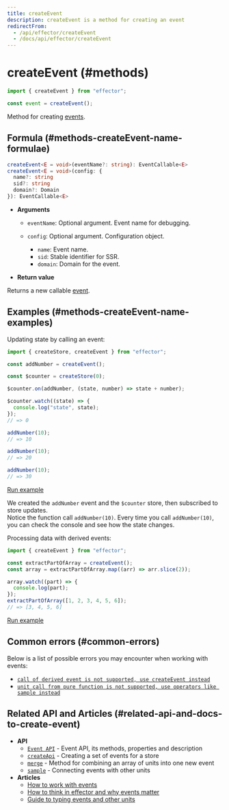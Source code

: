 ```yaml
---
title: createEvent
description: createEvent is a method for creating an event
redirectFrom:
  - /api/effector/createEvent
  - /docs/api/effector/createEvent
---
```


# createEvent (#methods)

```ts
import { createEvent } from "effector";

const event = createEvent();
```

Method for creating [events][eventApi].

## Formula (#methods-createEvent-name-formulae)

```ts
createEvent<E = void>(eventName?: string): EventCallable<E>
createEvent<E = void>(config: {
  name?: string
  sid?: string
  domain?: Domain
}): EventCallable<E>
```

- **Arguments**

  - `eventName`: Optional argument. Event name for debugging.
  - `config`: Optional argument. Configuration object.

    - `name`: Event name.
    - `sid`: Stable identifier for SSR.
    - `domain`: Domain for the event.

- **Return value**

Returns a new callable [event][eventTypes].

## Examples (#methods-createEvent-name-examples)

Updating state by calling an event:

```js
import { createStore, createEvent } from "effector";

const addNumber = createEvent();

const $counter = createStore(0);

$counter.on(addNumber, (state, number) => state + number);

$counter.watch((state) => {
  console.log("state", state);
});
// => 0

addNumber(10);
// => 10

addNumber(10);
// => 20

addNumber(10);
// => 30
```

[Run example](https://share.effector.dev/0OeoZMPc)

We created the `addNumber` event and the `$counter` store, then subscribed to store updates.<br/>
Notice the function call `addNumber(10)`. Every time you call `addNumber(10)`, you can check the console and see how the state changes.

Processing data with derived events:

```js
import { createEvent } from "effector";

const extractPartOfArray = createEvent();
const array = extractPartOfArray.map((arr) => arr.slice(2));

array.watch((part) => {
  console.log(part);
});
extractPartOfArray([1, 2, 3, 4, 5, 6]);
// => [3, 4, 5, 6]
```

[Run example](https://share.effector.dev/4lWsZr2k)

## Common errors (#common-errors)

Below is a list of possible errors you may encounter when working with events:

- [`call of derived event is not supported, use createEvent instead`](/en/guides/troubleshooting/#call-of-derived-event-is-not-supported)
- [`unit call from pure function is not supported, use operators like sample instead`](/en/guides/troubleshooting/#unit-call-from-pure-not-supported)

## Related API and Articles (#related-api-and-docs-to-create-event)

- **API**
  - [`Event API`][eventApi] - Event API, its methods, properties and description
  - [`createApi`][createApi] - Creating a set of events for a store
  - [`merge`][merge] - Method for combining an array of units into one new event
  - [`sample`][sample] - Connecting events with other units
- **Articles**
  - [How to work with events][eventGuide]
  - [How to think in effector and why events matter][mindset]
  - [Guide to typing events and other units][typescript]

[eventApi]: /en/api/effector/Event
[eventTypes]: /en/api/effector/Event#event-types
[merge]: /en/api/effector/merge
[eventGuide]: /en/essentials/events
[mindset]: /en/resources/mindset
[typescript]: /en/essentials/typescript
[sample]: /en/api/effector/sample
[createApi]: /en/api/effector/createApi
